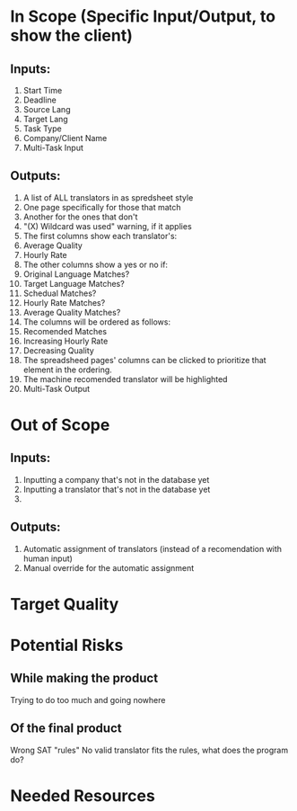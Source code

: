 # In Scope (Specific Input/Output, to show the client)

## Inputs:
1. Start Time
2. Deadline
3. Source Lang
4. Target Lang
5. Task Type
6. Company/Client Name
7. Multi-Task Input



## Outputs:

1. A list of ALL translators in as spredsheet style
2. One page specifically for those that match
3. Another for the ones that don't
4. "(X) Wildcard was used" warning, if it applies 
5. The first columns show each translator's:
  1. Average Quality
  2. Hourly Rate
5. The other columns show a yes or no if:
  1. Original Language Matches?
  2. Target Language Matches?
  3. Schedual Matches?
  4. Hourly Rate Matches?
  5. Average Quality Matches?
6. The columns will be ordered as follows:
  1. Recomended Matches   
  2. Increasing Hourly Rate
  3. Decreasing Quality
7. The spreadsheed pages' columns can be clicked to prioritize that element in the ordering.    
8. The machine recomended translator will be highlighted
9. Multi-Task Output

# Out of Scope

## Inputs:
1. Inputting a company that's not in the database yet
2. Inputting a translator that's not in the database yet
3. 

## Outputs:

1. Automatic assignment of translators (instead of a recomendation with human input)
2. Manual override for the automatic assignment

# Target Quality


# Potential Risks 
## While making the product
Trying to do too much and going nowhere

## Of the final product
Wrong SAT "rules"
No valid translator fits the rules, what does the program do?


# Needed Resources

